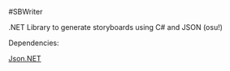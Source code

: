 #SBWriter

.NET Library to generate storyboards using C# and JSON (osu!)

Dependencies:

[Json.NET](https://github.com/JamesNK/Newtonsoft.Json)
